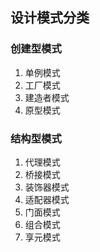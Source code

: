 ## 设计模式分类
### 创建型模式
1. 单例模式
2. 工厂模式
3. 建造者模式
4. 原型模式
### 结构型模式
1. 代理模式
2. 桥接模式
3. 装饰器模式
4. 适配器模式
5. 门面模式
6. 组合模式
7. 享元模式